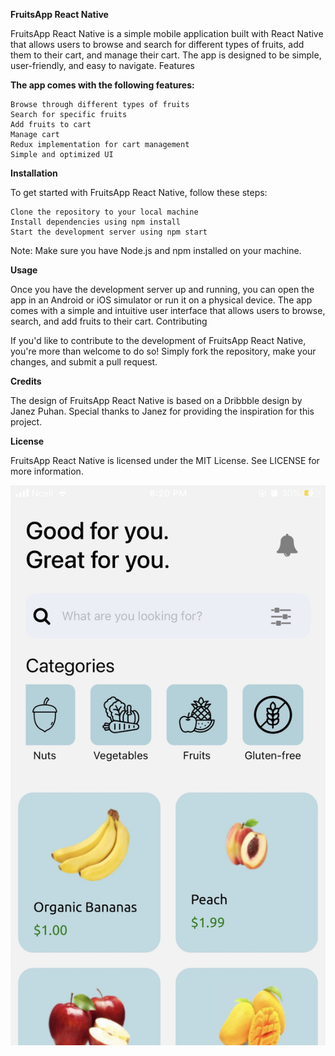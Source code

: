 **FruitsApp React Native**

FruitsApp React Native is a simple mobile application built with React Native that allows users to browse and search for different types of fruits, add them to their cart, and manage their cart. The app is designed to be simple, user-friendly, and easy to navigate.
Features

**The app comes with the following features:**

    Browse through different types of fruits
    Search for specific fruits
    Add fruits to cart
    Manage cart
    Redux implementation for cart management
    Simple and optimized UI

**Installation**

To get started with FruitsApp React Native, follow these steps:

    Clone the repository to your local machine
    Install dependencies using npm install
    Start the development server using npm start

Note: Make sure you have Node.js and npm installed on your machine.

**Usage**

Once you have the development server up and running, you can open the app in an Android or iOS simulator or run it on a physical device. The app comes with a simple and intuitive user interface that allows users to browse, search, and add fruits to their cart.
Contributing

If you'd like to contribute to the development of FruitsApp React Native, you're more than welcome to do so! Simply fork the repository, make your changes, and submit a pull request.

**Credits**

The design of FruitsApp React Native is based on a Dribbble design by Janez Puhan. Special thanks to Janez for providing the inspiration for this project.

**License**

FruitsApp React Native is licensed under the MIT License. See LICENSE for more information.

![](/UI.jpg)
